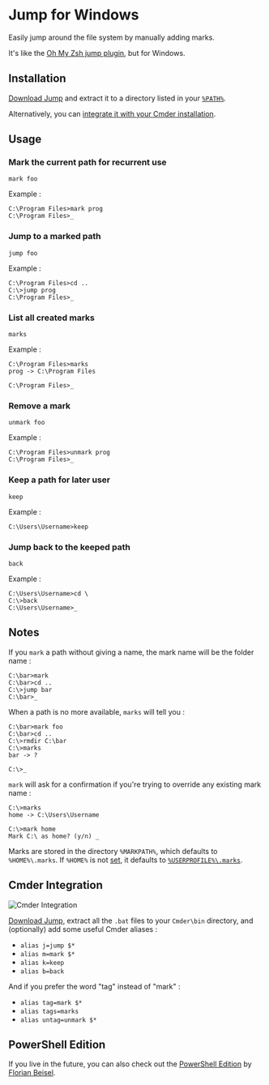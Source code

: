 # Jump for Windows
Easily jump around the file system by manually adding marks.

It's like the [Oh My Zsh jump plugin](https://github.com/robbyrussell/oh-my-zsh/blob/master/plugins/jump/jump.plugin.zsh), but for Windows.

## Installation
[Download Jump](https://github.com/fredericseiler/jump/archive/master.zip) and extract it to a directory listed in your [`%PATH%`](https://en.wikipedia.org/wiki/PATH_(variable)#DOS.2C_OS.2F2.2C_and_Windows).

Alternatively, you can [integrate it with your Cmder installation](#cmder-integration).

## Usage

### Mark the current path for recurrent use
```
mark foo
```
Example :
```
C:\Program Files>mark prog
C:\Program Files>_
```

### Jump to a marked path
```
jump foo
```
Example :
```
C:\Program Files>cd ..
C:\>jump prog
C:\Program Files>_
```

### List all created marks
```
marks
```
Example :
```
C:\Program Files>marks
prog -> C:\Program Files

C:\Program Files>_
```

### Remove a mark
```
unmark foo
```
Example :
```
C:\Program Files>unmark prog
C:\Program Files>_
```

### Keep a path for later user
```
keep
```
Example :
```
C:\Users\Username>keep
```

### Jump back to the keeped path
```
back
```
Example :
```
C:\Users\Username>cd \
C:\>back
C:\Users\Username>_
```

## Notes
If you `mark` a path without giving a name, the mark name will be the folder name :
```
C:\bar>mark
C:\bar>cd ..
C:\>jump bar
C:\bar>_
```
When a path is no more available, `marks` will tell you :
```
C:\bar>mark foo
C:\bar>cd ..
C:\>rmdir C:\bar
C:\>marks
bar -> ?

C:\>_
```
`mark` will ask for a confirmation if you're trying to override any existing mark name :
```
C:\>marks
home -> C:\Users\Username

C:\>mark home
Mark C:\ as home? (y/n) _
```
Marks are stored in the directory `%MARKPATH%`, which defaults to `%HOME%\.marks`. If `%HOME%` is not [set](http://www.computerhope.com/issues/ch000549.htm), it defaults to [`%USERPROFILE%\.marks`](https://en.wikipedia.org/wiki/Home_directory#Default_home_directory_per_operating_system).

## Cmder Integration

![Cmder Integration](https://cloud.githubusercontent.com/assets/954168/18523859/5d586878-7ab6-11e6-8a7d-9956a8d2e72b.png)

[Download Jump](https://github.com/fredericseiler/jump/archive/master.zip), extract all the `.bat` files to your `Cmder\bin` directory, and (optionally) add some useful Cmder aliases :

* `alias j=jump $*`
* `alias m=mark $*`
* `alias k=keep`
* `alias b=back`

And if you prefer the word "tag" instead of "mark" :

* `alias tag=mark $*`
* `alias tags=marks`
* `alias untag=unmark $*`

## PowerShell Edition
If you live in the future, you can also check out the [PowerShell Edition](https://github.com/florianbeisel/poshjump) by [Florian Beisel](https://github.com/florianbeisel).
